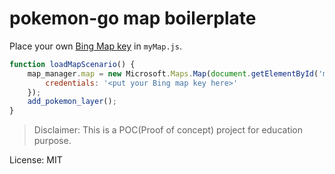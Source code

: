# pokemon-go map boilerplate

Place your own [Bing Map key](https://msdn.microsoft.com/en-us/library/ff428642.aspx) in `myMap.js`.
```javascript
function loadMapScenario() {
    map_manager.map = new Microsoft.Maps.Map(document.getElementById('myMap'), {
        credentials: '<put your Bing map key here>'
    });
    add_pokemon_layer();
}
```

>Disclaimer: This is a POC(Proof of concept) project for education purpose.

License: MIT
